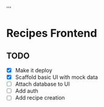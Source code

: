 '''

# Recipes Frontend

## TODO

- [x] Make it deploy
- [x] Scaffold basic UI with mock data
- [ ] Attach database to UI
- [ ] Add auth
- [ ] Add recipe creation
